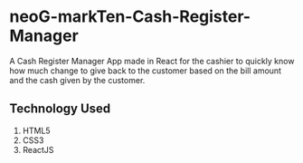 # neoG-markTen-Cash-Register-Manager
A Cash Register Manager App made in React for the cashier to quickly know how much change to give back to the customer based on the bill amount and the cash given by the customer.

## Technology Used

1. HTML5
2. CSS3
3. ReactJS
